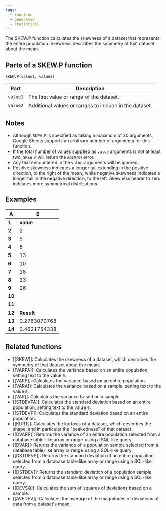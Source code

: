 ```yaml
---
tags:
  - function
  - generated
  - statistical
---
```


The SKEW.P function calculates the skewness of a dataset that represents the entire population. Skewness describes the symmetry of that dataset about the mean.

Parts of a SKEW.P function
--------------------------

`SKEW.P(value1, value2)`

| Part | Description |
| --- | --- |
| `value1` | The first value or range of the dataset. |
| `value2` | Additional values or ranges to include in the dataset. |

Notes
-----

* Although `SKEW.P` is specified as taking a maximum of 30 arguments, Google Sheets supports an arbitrary number of arguments for this function.
* If the total number of values supplied as `value` arguments is not at least two, `SKEW.P` will return the `#DIV/0!`error.
* Any text encountered in the `value` arguments will be ignored.
* Positive skewness indicates a longer tail extending in the positive direction, to the right of the mean, while negative skewness indicates a longer tail in the negative direction, to the left. Skewness nearer to zero indicates more symmetrical distributions.

Examples
--------

| A | B |
| --- | --- |
| **1** | **value** |  |
| **2** | 2 |  |
| **3** | 5 |  |
| **4** | 8 |  |
| **5** | 13 |  |
| **6** | 10 |  |
| **7** | 18 |  |
| **8** | 23 |  |
| **9** | 26 |  |
| **10** |  |  |
| **11** |  |  |
| **12** | **Result** | **Formula** |
| **13** | 0.2763070768 | `=SKEW.P(A2:A9)` |
| **14** | 0.4621754338 | `=SKEW.P(A2:A9, 30, 40)` |

Related functions
-----------------

* [[SKEW]]: Calculates the skewness of a dataset, which describes the symmetry of that dataset about the mean.
* [[VARPA]]: Calculates the variance based on an entire population, setting text to the value `0`.
* [[VARP]]: Calculates the variance based on an entire population.
* [[VARA]]: Calculates the variance based on a sample, setting text to the value `0`.
* [[VAR]]: Calculates the variance based on a sample.
* [[STDEVPA]]: Calculates the standard deviation based on an entire population, setting text to the value `0`.
* [[STDEVP]]: Calculates the standard deviation based on an entire population.
* [[KURT]]: Calculates the kurtosis of a dataset, which describes the shape, and in particular the "peakedness" of that dataset.
* [[DVARP]]: Returns the variance of an entire population selected from a database table-like array or range using a SQL-like query.
* [[DVAR]]: Returns the variance of a population sample selected from a database table-like array or range using a SQL-like query.
* [[DSTDEVP]]: Returns the standard deviation of an entire population selected from a database table-like array or range using a SQL-like query.
* [[DSTDEV]]: Returns the standard deviation of a population sample selected from a database table-like array or range using a SQL-like query.
* [[DEVSQ]]: Calculates the sum of squares of deviations based on a sample.
* [[AVEDEV]]: Calculates the average of the magnitudes of deviations of data from a dataset's mean.